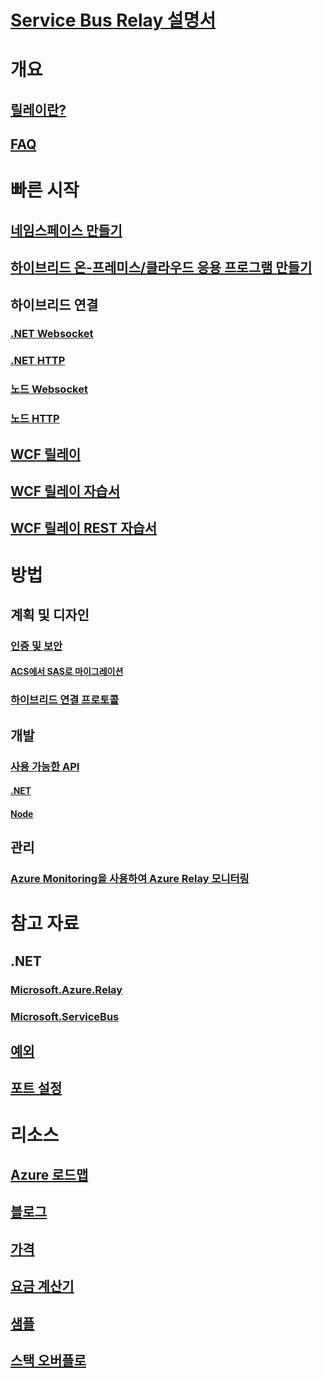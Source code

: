 # [Service Bus Relay 설명서](index.md)

# 개요
## [릴레이란?](relay-what-is-it.md)
## [FAQ](relay-faq.md)

# 빠른 시작
## [네임스페이스 만들기](relay-create-namespace-portal.md)
## [하이브리드 온-프레미스/클라우드 응용 프로그램 만들기](service-bus-dotnet-hybrid-app-using-service-bus-relay.md)
## 하이브리드 연결
### [.NET Websocket](relay-hybrid-connections-dotnet-get-started.md)
### [.NET HTTP](relay-hybrid-connections-http-requests-dotnet-get-started.md)
### [노드 Websocket](relay-hybrid-connections-node-get-started.md)
### [노드 HTTP](relay-hybrid-connections-http-requests-node-get-started.md)
## [WCF 릴레이](relay-wcf-dotnet-get-started.md)
## [WCF 릴레이 자습서](service-bus-relay-tutorial.md)
## [WCF 릴레이 REST 자습서](service-bus-relay-rest-tutorial.md)

# 방법
## 계획 및 디자인
### [인증 및 보안](relay-authentication-and-authorization.md)
#### [ACS에서 SAS로 마이그레이션](relay-migrate-acs-sas.md)
### [하이브리드 연결 프로토콜](relay-hybrid-connections-protocol.md)
## 개발
### [사용 가능한 API](relay-api-overview.md)
#### [.NET](relay-hybrid-connections-dotnet-api-overview.md)
#### [Node](relay-hybrid-connections-node-ws-api-overview.md)
## 관리
### [Azure Monitoring을 사용하여 Azure Relay 모니터링](relay-metrics-azure-monitor.md)

# 참고 자료
## .NET
### [Microsoft.Azure.Relay](/dotnet/api/microsoft.azure.relay)
### [Microsoft.ServiceBus](/dotnet/api/Microsoft.ServiceBus)
## [예외](relay-exceptions.md)
## [포트 설정](relay-port-settings.md)

# 리소스
## [Azure 로드맵](https://azure.microsoft.com/roadmap/?category=enterprise-integration)
## [블로그](https://blogs.msdn.microsoft.com/servicebus/)
## [가격](https://azure.microsoft.com/pricing/details/service-bus/)
## [요금 계산기](https://azure.microsoft.com/pricing/calculator/)
## [샘플](https://github.com/azure/azure-relay/tree/master/samples)
## [스택 오버플로](http://stackoverflow.com/questions/tagged/azure-servicebusrelay)
